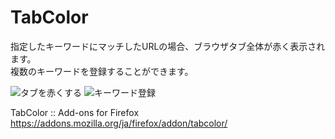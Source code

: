 # TabColor

指定したキーワードにマッチしたURLの場合、ブラウザタブ全体が赤く表示されます。  
複数のキーワードを登録することができます。

<img src="https://addons.cdn.mozilla.net/user-media/previews/full/188/188670.png?modified=1506215569" alt="タブを赤くする" title="タブを赤くする">

<img src="https://addons.cdn.mozilla.net/user-media/previews/full/188/188667.png?modified=1506215566" alt="キーワード登録" title="キーワード登録">

TabColor :: Add-ons for Firefox
https://addons.mozilla.org/ja/firefox/addon/tabcolor/

